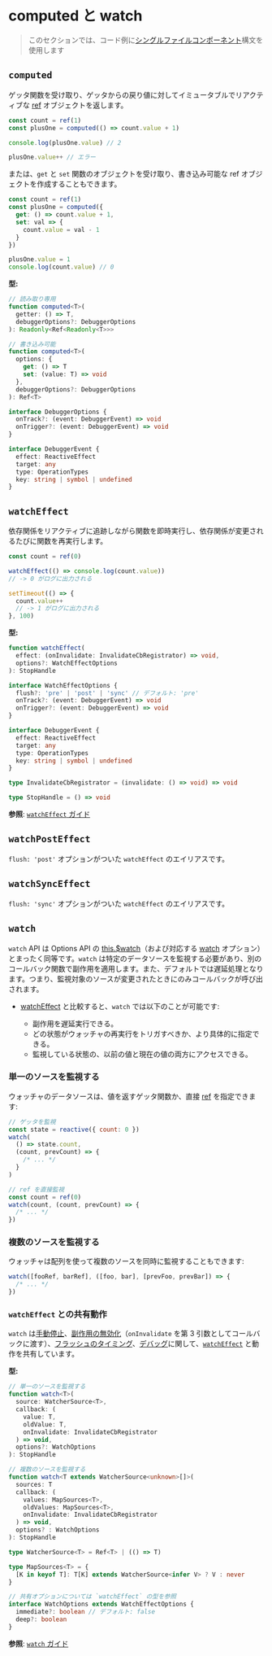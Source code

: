 # computed と watch

> このセクションでは、コード例に[シングルファイルコンポーネント](../guide/single-file-component.html)構文を使用します

## `computed`

ゲッタ関数を受け取り、ゲッタからの戻り値に対してイミュータブルでリアクティブな [ref](./refs-api.html#ref) オブジェクトを返します。

```js
const count = ref(1)
const plusOne = computed(() => count.value + 1)

console.log(plusOne.value) // 2

plusOne.value++ // エラー
```

または、`get` と `set` 関数のオブジェクトを受け取り、書き込み可能な ref オブジェクトを作成することもできます。

```js
const count = ref(1)
const plusOne = computed({
  get: () => count.value + 1,
  set: val => {
    count.value = val - 1
  }
})

plusOne.value = 1
console.log(count.value) // 0
```

**型:**

```ts
// 読み取り専用
function computed<T>(
  getter: () => T,
  debuggerOptions?: DebuggerOptions
): Readonly<Ref<Readonly<T>>>

// 書き込み可能
function computed<T>(
  options: {
    get: () => T
    set: (value: T) => void
  },
  debuggerOptions?: DebuggerOptions
): Ref<T>

interface DebuggerOptions {
  onTrack?: (event: DebuggerEvent) => void
  onTrigger?: (event: DebuggerEvent) => void
}

interface DebuggerEvent {
  effect: ReactiveEffect
  target: any
  type: OperationTypes
  key: string | symbol | undefined
}
```

## `watchEffect`

依存関係をリアクティブに追跡しながら関数を即時実行し、依存関係が変更されるたびに関数を再実行します。

```js
const count = ref(0)

watchEffect(() => console.log(count.value))
// -> 0 がログに出力される

setTimeout(() => {
  count.value++
  // -> 1 がログに出力される
}, 100)
```

**型:**

```ts
function watchEffect(
  effect: (onInvalidate: InvalidateCbRegistrator) => void,
  options?: WatchEffectOptions
): StopHandle

interface WatchEffectOptions {
  flush?: 'pre' | 'post' | 'sync' // デフォルト: 'pre'
  onTrack?: (event: DebuggerEvent) => void
  onTrigger?: (event: DebuggerEvent) => void
}

interface DebuggerEvent {
  effect: ReactiveEffect
  target: any
  type: OperationTypes
  key: string | symbol | undefined
}

type InvalidateCbRegistrator = (invalidate: () => void) => void

type StopHandle = () => void
```

**参照**: [`watchEffect` ガイド](../guide/reactivity-computed-watchers.html#watcheffect)

## `watchPostEffect` <Badge text="3.2+" />

`flush: 'post'` オプションがついた `watchEffect` のエイリアスです。

## `watchSyncEffect` <Badge text="3.2+" />

`flush: 'sync'` オプションがついた `watchEffect` のエイリアスです。

## `watch`

`watch` API は Options API の [this.\$watch](./instance-methods.html#watch)（および対応する [watch](./options-data.html#watch) オプション）とまったく同等です。`watch` は特定のデータソースを監視する必要があり、別のコールバック関数で副作用を適用します。また、デフォルトでは遅延処理となります。つまり、監視対象のソースが変更されたときにのみコールバックが呼び出されます。

- [watchEffect](#watcheffect) と比較すると、`watch` では以下のことが可能です:

  - 副作用を遅延実行できる。
  - どの状態がウォッチャの再実行をトリガすべきか、より具体的に指定できる。
  - 監視している状態の、以前の値と現在の値の両方にアクセスできる。

### 単一のソースを監視する

ウォッチャのデータソースは、値を返すゲッタ関数か、直接 [ref](./refs-api.html#ref) を指定できます:

```js
// ゲッタを監視
const state = reactive({ count: 0 })
watch(
  () => state.count,
  (count, prevCount) => {
    /* ... */
  }
)

// ref を直接監視
const count = ref(0)
watch(count, (count, prevCount) => {
  /* ... */
})
```

### 複数のソースを監視する

ウォッチャは配列を使って複数のソースを同時に監視することもできます:

```js
watch([fooRef, barRef], ([foo, bar], [prevFoo, prevBar]) => {
  /* ... */
})
```

### `watchEffect` との共有動作

`watch` は[手動停止](../guide/reactivity-computed-watchers.html#監視の停止)、[副作用の無効化](../guide/reactivity-computed-watchers.html#副作用の無効化)（`onInvalidate` を第 3 引数としてコールバックに渡す）、[フラッシュのタイミング](../guide/reactivity-computed-watchers.html#作用フラッシュのタイミング)、[デバッグ](../guide/reactivity-computed-watchers.html#watcher-のデバッグ)に関して、[`watchEffect`](#watcheffect) と動作を共有しています。

**型:**

```ts
// 単一のソースを監視する
function watch<T>(
  source: WatcherSource<T>,
  callback: (
    value: T,
    oldValue: T,
    onInvalidate: InvalidateCbRegistrator
  ) => void,
  options?: WatchOptions
): StopHandle

// 複数のソースを監視する
function watch<T extends WatcherSource<unknown>[]>(
  sources: T
  callback: (
    values: MapSources<T>,
    oldValues: MapSources<T>,
    onInvalidate: InvalidateCbRegistrator
  ) => void,
  options? : WatchOptions
): StopHandle

type WatcherSource<T> = Ref<T> | (() => T)

type MapSources<T> = {
  [K in keyof T]: T[K] extends WatcherSource<infer V> ? V : never
}

// 共有オプションについては `watchEffect` の型を参照
interface WatchOptions extends WatchEffectOptions {
  immediate?: boolean // デフォルト: false
  deep?: boolean
}
```

**参照**: [`watch` ガイド](../guide/reactivity-computed-watchers.html#watch)
